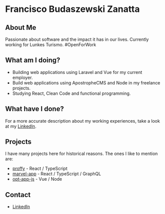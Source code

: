 # Francisco Budaszewski Zanatta

## About Me
Passionate about software and the impact it has in our lives. Currently working for Lunkes Turismo. #OpenForWork

## What am I doing?
* Building web applications using Laravel and Vue for my current employer.
* Build web applications using ApostropheCMS and Node in my freelance projects.
* Studying React, Clean Code and functional programming.

## What have I done?
For a more accurate description about my working experiences, take a look at my [LinkedIn](https://www.linkedin.com/in/francisco-budaszewski-zanatta-48ba92123/).

## Projects
I have many projects here for historical reasons. The ones I like to mention are:
* [proffy](https://github.com/xikaos/proffy) - React / TypeScript
* [marvel-app](https://github.com/apollographql/apollo/pull/963) - React / TypeScript / GraphQL
* [opt-app-js](https://github.com/xikaos/otp-app-js) - Vue / Node


## Contact
* [LinkedIn](https://www.linkedin.com/in/francisco-budaszewski-zanatta-48ba92123/)
